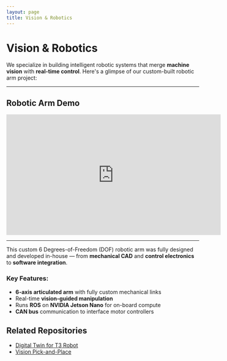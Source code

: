 ```yaml
---
layout: page
title: Vision & Robotics
---
```


# Vision & Robotics

We specialize in building intelligent robotic systems that merge **machine vision** with **real-time control**. Here's a glimpse of our custom-built robotic arm project:

---

## Robotic Arm Demo

<div style="text-align:center;">
<iframe width="560" height="315" src="https://www.youtube.com/embed/E6h7wjPL0AY?si=ESoxcwdufpVKyzkA" title="YouTube video player" frameborder="0" allow="accelerometer; autoplay; clipboard-write; encrypted-media; gyroscope; picture-in-picture; web-share" referrerpolicy="strict-origin-when-cross-origin" allowfullscreen></iframe>
</div>

---

This custom 6 Degrees-of-Freedom (DOF) robotic arm was fully designed and developed in-house — from **mechanical CAD** and **control electronics** to **software integration**.

### Key Features:

- **6-axis articulated arm** with fully custom mechanical links
- Real-time **vision-guided manipulation**
- Runs **ROS** on **NVIDIA Jetson Nano** for on-board compute
- **CAN bus** communication to interface motor controllers
  
## Related Repositories

- [Digital Twin for T3 Robot](https://github.com/your-org/digital-twin-t3)
- [Vision Pick-and-Place](https://github.com/your-org/vision-pnp)
